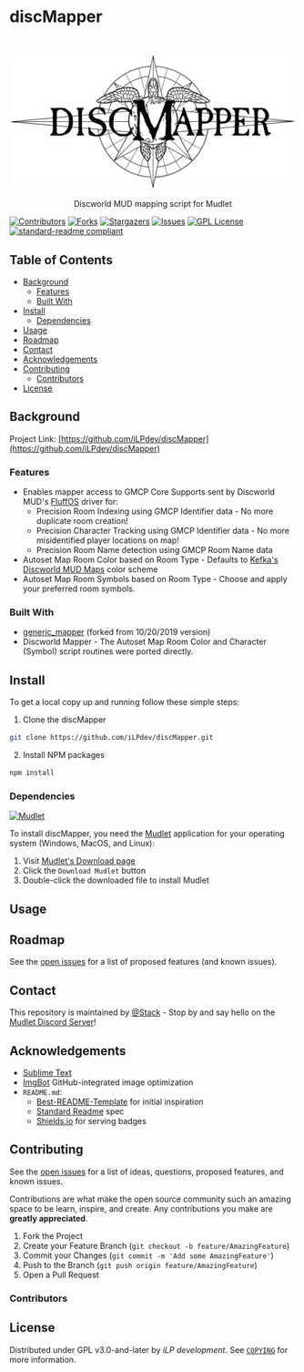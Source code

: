 # discMapper

<!-- PROJECT LOGO -->
<br />
<p align="center">
  <a href="https://github.com/iLPdev/discMapper">
    <img src="images/discMapper_logo.png" alt="discMapper Logo" width="640" height="auto">
  </a>
  <p align="center">
     Discworld MUD mapping script for Mudlet
     <br />
    <!-- <a href="https://github.com/github_username/repo"><strong>Explore the docs »</strong></a>
    <br />
    <br />
    <a href="https://github.com/github_username/repo">View Demo</a> 
    · 
    <a href="https://github.com/github_username/repo/issues">Report Bug</a>
    ·
    <a href="https://github.com/github_username/repo/issues">Request Feature</a>
    -->
  </p>
</p>

<!-- PROJECT SHIELDS -->
[![Contributors][contributors-shield]][contributors-url]
[![Forks][forks-shield]][forks-url]
[![Stargazers][stars-shield]][stars-url]
[![Issues][issues-shield]][issues-url]
[![GPL License][license-shield]][license-url]
[![standard-readme compliant][standard-readme-shield]][standard-readme-url]

  
<!-- TABLE OF CONTENTS -->
## Table of Contents

* [Background](#background)
  * [Features](#features)
  * [Built With](#built-with)
* [Install](#install)
  * [Dependencies](#dependencies)
* [Usage](#usage)
* [Roadmap](#roadmap)
* [Contact](#contact)
* [Acknowledgements](#acknowledgements)
* [Contributing](#contributing)
  * [Contributors](#contributors)
* [License](#license)


<!-- ABOUT THE PROJECT -->
## Background
<!-- [![Product Name Screen Shot][product-screenshot]](https://example.com)
     Cover motivation.
     Cover abstract dependencies.
     Cover intellectual provenance: A See Also section is also fitting.
-->
Project Link: [https://github.com/iLPdev/discMapper](https://github.com/iLPdev/discMapper)

### Features
* Enables mapper access to GMCP Core Supports sent by Discworld MUD's [FluffOS](https://github.com/fluffos/fluffos) driver for: 
  * Precision Room Indexing using GMCP Identifier data - No more duplicate room creation!
  * Precision Character Tracking using GMCP Identifier data - No more misidentified player locations on map!
  * Precision Room Name detection using GMCP Room Name data
* Autoset Map Room Color based on Room Type - Defaults to [Kefka's Discworld MUD Maps](http://dw.daftjunk.com/) color scheme 
* Autoset Map Room Symbols based on Room Type - Choose and apply your preferred room symbols.

### Built With
* [generic_mapper](https://github.com/Mudlet/Mudlet/blob/development/src/mudlet-lua/lua/generic-mapper/generic_mapper.xml) (forked from 10/20/2019 version)
* Discworld Mapper - The Autoset Map Room Color and Character (Symbol) script routines were ported directly.


<!-- GETTING STARTED -->
## Install

<!-- Code block illustrating how to install.
     Link to prerequisite sites for programming language: npmjs, godocs, etc.
     Include any system-specific information needed for installation.
     An Updating section would be useful for most packages, if there are multiple versions which the user may interface with.
-->

To get a local copy up and running follow these simple steps:

1. Clone the discMapper
```sh
git clone https://github.com/iLPdev/discMapper.git
```
2. Install NPM packages
```sh
npm install
```

### Dependencies
<a href="https://www.mudlet.org"><img src="https://www.mudlet.org/wp-content/uploads/2017/08/mudlet-wp-logo.png" alt="Mudlet" width="120" height="auto"></a>

To install discMapper, you need the [Mudlet][mudlet-url] application for your operating system (Windows, MacOS, and Linux):

1. Visit [Mudlet's Download page](https://www.mudlet.org/download)
2. Click the `Download Mudlet` button 
3. Double-click the downloaded file to install Mudlet

<!-- USAGE EXAMPLES -->
## Usage
<!-- Code block illustrating common usage.
     If CLI compatible, code block indicating common usage.
     If importable, code block indicating both import functionality and usage.
     Use this space to show useful examples of how a project can be used. Additional screenshots, code examples and demos work well in this space. You may also link to more resources.
     Cover basic choices that may affect usage: for instance, if JavaScript, cover promises/callbacks, ES6 here.
     If relevant, point to a runnable file for the usage code.
-->

<!-- _For more examples, please refer to the [Documentation](https://example.com)_ -->



<!-- ROADMAP -->
## Roadmap
See the [open issues](https://github.com/iLPdev/discMapper/issues) for a list of proposed features (and known issues).



<!-- CONTACT -->
## Contact
This repository is maintained by [@Stack](https://github.com/iLPdev) - Stop by and say hello on the [Mudlet Discord Server](https://discordapp.com/invite/kuYvMQ9)!



<!-- ACKNOWLEDGEMENTS -->
## Acknowledgements
<!-- State anyone or anything that significantly helped with the development of your project.
     State public contact hyper-links if applicable. -->
* [Sublime Text](https://www.sublimetext.com)
* [ImgBot](https://github.com/dabutvin/Imgbot) GitHub-integrated image optimization
* `README.md`:
  * [Best-README-Template](https://github.com/othneildrew/Best-README-Template) for initial inspiration
  * [Standard Readme](https://github.com/RichardLitt/standard-readme) spec
  * [Shields.io](https://shields.io/) for serving badges



<!-- CONTRIBUTING -->
## Contributing
<!-- Requirements:
     State where users can ask questions.
     State whether PRs are accepted.
     List any requirements for contributing; for instance, having a sign-off on commits.
Suggestions:
     Link to a CONTRIBUTING file -- if there is one.
     Be as friendly as possible.
     Link to a Code of Conduct. A CoC is often in the Contributing section or document, or set elsewhere for an entire organization, so it may not be necessary to include the entire file in each repository. However, it is highly recommended to always link to the code, wherever it lives.
-->
See the [open issues](https://github.com/iLPdev/discMapper/issues) for a list of ideas, questions, proposed features, and known issues.

Contributions are what make the open source community such an amazing space to be learn, inspire, and create. Any contributions you make are **greatly appreciated**.

1. Fork the Project
2. Create your Feature Branch (`git checkout -b feature/AmazingFeature`)
3. Commit your Changes (`git commit -m 'Add some AmazingFeature'`)
4. Push to the Branch (`git push origin feature/AmazingFeature`)
5. Open a Pull Request


### Contributors

<!-- LICENSE -->
## License
<!-- Requirements:
     State license full name or identifier, as listed on the SPDX license list. For unlicensed repositories, add UNLICENSED. For more details, add SEE LICENSE IN <filename> and link to the license file. (These requirements were adapted from npm).
     State license owner.
     Must be last section.
Suggestions:
     Link to longer License file in local repository.
     -->
Distributed under GPL v3.0-and-later by _iLP development_. See [`COPYING`](https://github.com/iLPdev/discMapper/blob/master/COPYING) for more information.



<!-- MARKDOWN LINKS & IMAGES -->
<!-- https://www.markdownguide.org/basic-syntax/#reference-style-links -->

[contributors-shield]: https://img.shields.io/github/contributors/iLPdev/discMapper.svg?style=flat-square
[contributors-url]: https://github.com/iLPdev/discMapper/graphs/contributors
[forks-shield]: https://img.shields.io/github/forks/iLPdev/discMapper.svg?style=flat-square
[forks-url]: https://github.com/iLPdev/discMapper/network/members
[stars-shield]: https://img.shields.io/github/stars/iLPdev/discMapper.svg?style=flat-square
[stars-url]: https://github.com/iLPdev/discMapper/stargazers
[issues-shield]: https://img.shields.io/github/issues/iLPdev/discMapper.svg?style=flat-square
[issues-url]: https://github.com/iLPdev/discMapper/issues
[license-shield]: https://img.shields.io/github/license/iLPdev/discMapper.svg?style=flat-square
[license-url]: https://github.com/iLPdev/discMapper/blob/master/LICENSE.txt
[standard-readme-shield]: https://img.shields.io/badge/readme%20style-standard-brightgreen.svg?style=flat-square
[standard-readme-url]: https://github.com/RichardLitt/standard-readme
[product-screenshot]: images/screenshot.png
[mudlet-url]: https://www.mudlet.org
